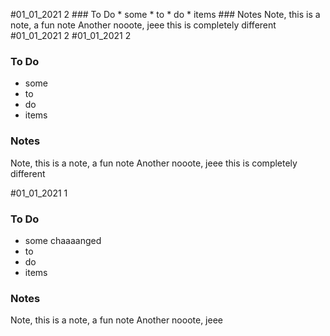 #01_01_2021
2  ### To Do * some * to * do * items  ### Notes Note, this is a note, a fun note Another nooote, jeee this is completely different   
#01_01_2021
2
#01_01_2021
2

### To Do
* some
* to
* do
* items

### Notes
Note, this is a note, a fun note
Another nooote, jeee
this is completely different



#01_01_2021
1

### To Do
* some chaaaanged
* to
* do
* items

### Notes
Note, this is a note, a fun note
Another nooote, jeee


